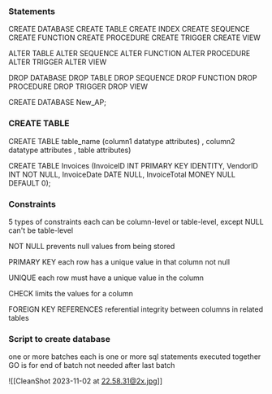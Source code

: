 
### Statements

CREATE DATABASE
CREATE TABLE
CREATE INDEX
CREATE SEQUENCE
CREATE FUNCTION
CREATE PROCEDURE
CREATE TRIGGER
CREATE VIEW

ALTER TABLE
ALTER SEQUENCE
ALTER FUNCTION
ALTER PROCEDURE
ALTER TRIGGER
ALTER VIEW

DROP DATABASE
DROP TABLE
DROP SEQUENCE
DROP FUNCTION
DROP PROCEDURE
DROP TRIGGER
DROP VIEW

CREATE DATABASE New_AP;

### CREATE TABLE

CREATE TABLE table_name
(column1 datatype attributes)
, column2 datatype attributes
, table attributes)

CREATE TABLE Invoices
(InvoiceID    INT    PRIMARY KEY IDENTITY,
 VendorID   INT    NOT NULL,
  InvoiceDate DATE NULL,
   InvoiceTotal MONEY NULL DEFAULT 0);


### Constraints

5 types of constraints
	each can be column-level or table-level, except NULL can't be table-level

NOT NULL
	prevents null values from being stored

PRIMARY KEY
	each row has a unique value in that column
	not null

UNIQUE
	each row must have a unique value in the column
	
CHECK
	limits the values for a column

FOREIGN KEY
REFERENCES
	referential integrity between columns in related tables


### Script to create database

one or more batches
	each is one or more sql statements executed together
	GO is for end of batch
		not needed after last batch

![[CleanShot 2023-11-02 at 22.58.31@2x.jpg]]


